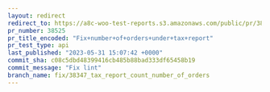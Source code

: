 ```yaml
---
layout: redirect
redirect_to: https://a8c-woo-test-reports.s3.amazonaws.com/public/pr/38525/api/index.html
pr_number: 38525
pr_title_encoded: "Fix+number+of+orders+under+tax+report"
pr_test_type: api
last_published: "2023-05-31 15:07:42 +0000"
commit_sha: c08c5dbd48399416cb485b88bad333df65458b19
commit_message: "Fix lint"
branch_name: fix/38347_tax_report_count_number_of_orders
---
```

